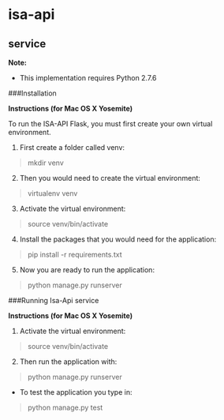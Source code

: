 # isa-api

## service

**Note:**

* This implementation requires Python 2.7.6

###Installation

**Instructions (for  Mac OS X Yosemite)**

To run the ISA-API Flask, you must first create your own virtual environment.

1. First create a folder called venv:
> mkdir venv

2. Then you would need to create the virtual environment:
> virtualenv venv

3. Activate the virtual environment:
> source venv/bin/activate

4. Install the packages that you would need for the application:
> pip install -r requirements.txt

5. Now you are ready to run the application:
> python manage.py runserver

###Running Isa-Api service

**Instructions (for Mac OS X Yosemite)**

1. Activate the virtual environment:
> source venv/bin/activate

2. Then run the application with:
> python manage.py runserver

* To test the application you type in:
> python manage.py test
